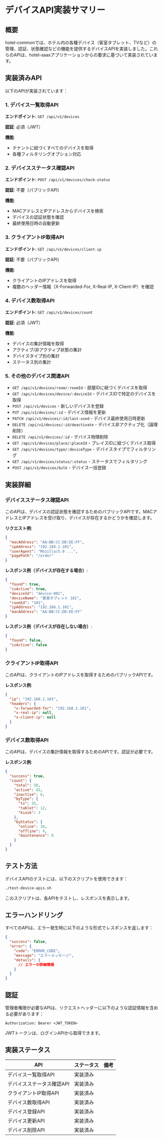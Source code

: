 # デバイスAPI実装サマリー

## 概要

hotel-commonでは、ホテル内の各種デバイス（客室タブレット、TVなど）の管理、認証、状態確認などの機能を提供するデバイスAPIを実装しました。これらのAPIは、hotel-saasアプリケーションからの要求に基づいて実装されています。

## 実装済みAPI

以下のAPIが実装されています：

### 1. デバイス一覧取得API

**エンドポイント**: `GET /api/v1/devices`

**認証**: 必須（JWT）

**機能**:
- テナントに紐づくすべてのデバイスを取得
- 各種フィルタリングオプション対応

### 2. デバイスステータス確認API

**エンドポイント**: `POST /api/v1/devices/check-status`

**認証**: 不要（パブリックAPI）

**機能**:
- MACアドレスとIPアドレスからデバイスを検索
- デバイスの認証状態を確認
- 最終使用日時の自動更新

### 3. クライアントIP取得API

**エンドポイント**: `GET /api/v1/devices/client-ip`

**認証**: 不要（パブリックAPI）

**機能**:
- クライアントのIPアドレスを取得
- 複数のヘッダー情報（X-Forwarded-For, X-Real-IP, X-Client-IP）を確認

### 4. デバイス数取得API

**エンドポイント**: `GET /api/v1/devices/count`

**認証**: 必須（JWT）

**機能**:
- デバイスの集計情報を取得
- アクティブ/非アクティブ状態の集計
- デバイスタイプ別の集計
- ステータス別の集計

### 5. その他のデバイス関連API

- `GET /api/v1/devices/room/:roomId` - 部屋IDに紐づくデバイスを取得
- `GET /api/v1/devices/device/:deviceId` - デバイスIDで特定のデバイスを取得
- `POST /api/v1/devices` - 新しいデバイスを登録
- `PUT /api/v1/devices/:id` - デバイス情報を更新
- `PATCH /api/v1/devices/:id/last-used` - デバイス最終使用日時更新
- `DELETE /api/v1/devices/:id/deactivate` - デバイス非アクティブ化（論理削除）
- `DELETE /api/v1/devices/:id` - デバイス物理削除
- `GET /api/v1/devices/place/:placeId` - プレイスIDに紐づくデバイス取得
- `GET /api/v1/devices/type/:deviceType` - デバイスタイプでフィルタリング
- `GET /api/v1/devices/status/:status` - ステータスでフィルタリング
- `POST /api/v1/devices/bulk` - デバイス一括登録

## 実装詳細

### デバイスステータス確認API

このAPIは、デバイスの認証状態を確認するためのパブリックAPIです。MACアドレスとIPアドレスを受け取り、デバイスが存在するかどうかを確認します。

**リクエスト例**:
```json
{
  "macAddress": "AA:BB:CC:DD:EE:FF",
  "ipAddress": "192.168.1.101",
  "userAgent": "Mozilla/5.0 ...",
  "pagePath": "/order"
}
```

**レスポンス例（デバイスが存在する場合）**:
```json
{
  "found": true,
  "isActive": true,
  "deviceId": "device-001",
  "deviceName": "客室タブレット 101",
  "roomId": "101",
  "ipAddress": "192.168.1.101",
  "macAddress": "AA:BB:CC:DD:EE:FF"
}
```

**レスポンス例（デバイスが存在しない場合）**:
```json
{
  "found": false,
  "isActive": false
}
```

### クライアントIP取得API

このAPIは、クライアントのIPアドレスを取得するためのパブリックAPIです。

**レスポンス例**:
```json
{
  "ip": "192.168.1.101",
  "headers": {
    "x-forwarded-for": "192.168.1.101",
    "x-real-ip": null,
    "x-client-ip": null
  }
}
```

### デバイス数取得API

このAPIは、デバイスの集計情報を取得するためのAPIです。認証が必要です。

**レスポンス例**:
```json
{
  "success": true,
  "count": {
    "total": 50,
    "active": 42,
    "inactive": 8,
    "byType": {
      "tv": 35,
      "tablet": 12,
      "kiosk": 3
    },
    "byStatus": {
      "online": 38,
      "offline": 4,
      "maintenance": 8
    }
  }
}
```

## テスト方法

デバイスAPIのテストには、以下のスクリプトを使用できます：

```bash
./test-device-apis.sh
```

このスクリプトは、各APIをテストし、レスポンスを表示します。

## エラーハンドリング

すべてのAPIは、エラー発生時に以下のような形式でレスポンスを返します：

```json
{
  "success": false,
  "error": {
    "code": "ERROR_CODE",
    "message": "エラーメッセージ",
    "details": {
      // エラーの詳細情報
    }
  }
}
```

## 認証

管理者権限が必要なAPIは、リクエストヘッダーに以下のような認証情報を含める必要があります：

```
Authorization: Bearer <JWT_TOKEN>
```

JWTトークンは、ログインAPIから取得できます。

## 実装ステータス

| API | ステータス | 備考 |
|-----|------------|------|
| デバイス一覧取得API | 実装済み | |
| デバイスステータス確認API | 実装済み | |
| クライアントIP取得API | 実装済み | |
| デバイス数取得API | 実装済み | |
| デバイス登録API | 実装済み | |
| デバイス更新API | 実装済み | |
| デバイス削除API | 実装済み | |


